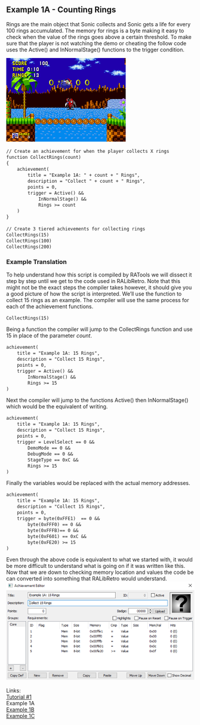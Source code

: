 
## Example 1A - Counting Rings
Rings are the main object that Sonic collects and Sonic gets a life for every 100 rings accumulated. The memory for rings is a byte making it easy to check when the value of the rings goes above a certain threshold. To make sure that the player is not watching the demo or cheating the follow code uses the Active() and InNormalStage() functions to the trigger condition.

![Sonic the Hedgehohg Collecting Rings](Sonic_Rings.png)

```
// Create an achievement for when the player collects X rings
function CollectRings(count)
{
    achievement(
        title = "Example 1A: " + count + " Rings",
        description = "Collect " + count + " Rings",
        points = 0,
        trigger = Active() && 
            InNormalStage() &&
            Rings >= count
    )
}

// Create 3 tiered achievements for collecting rings
CollectRings(15)
CollectRings(100)
CollectRings(200)
```

### Example Translation
To help understand how this script is compiled by RATools we will dissect it step by step until we get to the code used in RALibRetro.  Note that this might not be the exact steps the compiler takes however, it should give you a good picture of how the script is interpreted. We’ll use the function to collect 15 rings as an example.  The compiler will use the same process for each of the achievement functions.
 ```
CollectRings(15)
```
Being a function the compiler will jump to the CollectRings function and use 15 in place of the parameter *count*.
```
achievement(
	title = "Example 1A: 15 Rings",
	description = "Collect 15 Rings",
	points = 0,
	trigger = Active() && 
		InNormalStage() &&
		Rings >= 15
)
```
Next the compiler will jump to the functions Active() then InNormalStage() which would be the equivalent of writing.
```
achievement(
	title = "Example 1A: 15 Rings",
	description = "Collect 15 Rings",
	points = 0,
	trigger = LevelSelect == 0 &&
		DemoMode == 0 &&
		DebugMode == 0 && 
		StageType == 0xC &&
		Rings >= 15
)
```
Finally the variables would be replaced with the actual memory addresses.
```
achievement(
	title = "Example 1A: 15 Rings",
	description = "Collect 15 Rings",
	points = 0,
	trigger = byte(0xFFE1)  == 0 &&
		byte(0xFFF0) == 0 &&
		byte(0xFFFB)== 0 && 
		byte(0xF601) == 0xC &&
		byte(0xFE20) >= 15
)
```
Even through the above code is equivalent to what we started with, it would be more difficult to understand what is going on if it was written like this.  Now that we are down to checking memory location and values the code be can converted into something that RALibRetro would understand.
![Example 1A Logic](Example_1A.PNG)\
\
Links:\
[Tutorial #1](readme.md)\
Example 1A\
[Example 1B](Example_1B.md)\
[Example 1C](Example_1C.md)